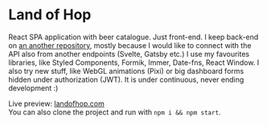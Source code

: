 # Land of Hop

React SPA application with beer catalogue. Just front-end. I keep back-end on [an another repository](https://github.com/tomekrozalski/landofhop-back), mostly because I would like to connect with the API also from another endpoints (Svelte, Gatsby etc.) I use my favourites libraries, like Styled Components, Formik, Immer, Date-fns, React Window. I also try new stuff, like WebGL animations (Pixi) or big dashboard forms hidden under authorization (JWT). It is under continuous, never ending development :)

Live preview: [landofhop.com](https://landofhop.com)  
You can also clone the project and run with `npm i && npm start`.